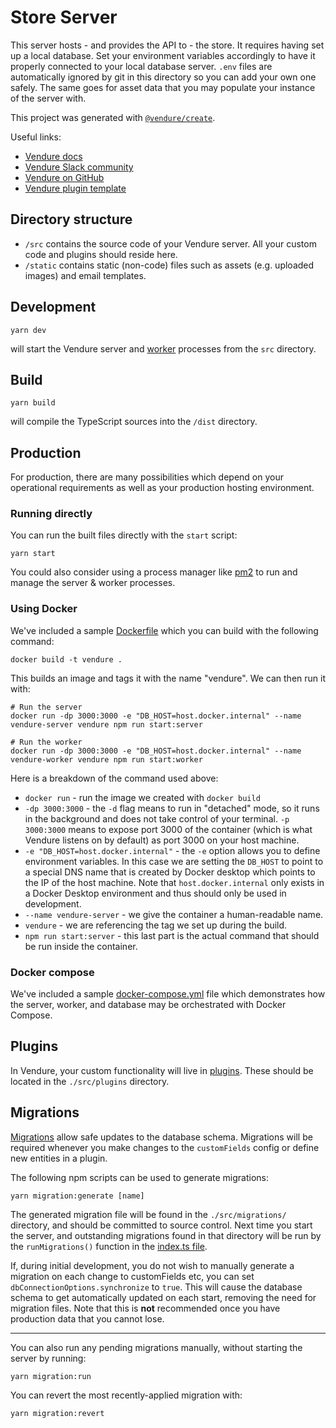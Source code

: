 # Store Server

This server hosts - and provides the API to - the store. It requires having set
up a local database. Set your environment variables accordingly to have it
properly connected to your local database server. `.env` files are automatically
ignored by git in this directory so you can add your own one safely. The same
goes for asset data that you may populate your instance of the server with.

This project was generated with [`@vendure/create`](https://github.com/vendure-ecommerce/vendure/tree/master/packages/create).

Useful links:

- [Vendure docs](https://www.vendure.io/docs)
- [Vendure Slack community](https://join.slack.com/t/vendure-ecommerce/shared_invite/zt-1exzio25w-vjL5TYkyJZjK52d6jkOsIA)
- [Vendure on GitHub](https://github.com/vendure-ecommerce/vendure)
- [Vendure plugin template](https://github.com/vendure-ecommerce/plugin-template)

## Directory structure

* `/src` contains the source code of your Vendure server. All your custom code
  and plugins should reside here.
* `/static` contains static (non-code) files such as assets (e.g. uploaded
  images) and email templates.

## Development

```
yarn dev
```

will start the Vendure server and [worker](https://www.vendure.io/docs/developer-guide/vendure-worker/)
processes from the `src` directory.

## Build

```
yarn build
```

will compile the TypeScript sources into the `/dist` directory.

## Production

For production, there are many possibilities which depend on your operational
requirements as well as your production hosting environment.

### Running directly

You can run the built files directly with the `start` script:

```
yarn start
```

You could also consider using a process manager like [pm2](https://pm2.keymetrics.io/)
to run and manage the server & worker processes.

### Using Docker

We've included a sample [Dockerfile](./Dockerfile) which you can build with the
following command:

```
docker build -t vendure .
```

This builds an image and tags it with the name "vendure". We can then run it
with:

```
# Run the server
docker run -dp 3000:3000 -e "DB_HOST=host.docker.internal" --name vendure-server vendure npm run start:server

# Run the worker
docker run -dp 3000:3000 -e "DB_HOST=host.docker.internal" --name vendure-worker vendure npm run start:worker
```

Here is a breakdown of the command used above:

- `docker run` - run the image we created with `docker build`
- `-dp 3000:3000` - the `-d` flag means to run in "detached" mode, so it runs in
  the background and does not take control of your terminal. `-p 3000:3000`
  means to expose port 3000 of the container (which is what Vendure listens
  on by default) as port 3000 on your host machine.
- `-e "DB_HOST=host.docker.internal"` - the `-e` option allows you to define
  environment variables. In this case we are setting the `DB_HOST` to point to
  a special DNS name that is created by Docker desktop which points to the IP of
  the host machine. Note that `host.docker.internal` only exists in a Docker
  Desktop environment and thus should only be used in development.
- `--name vendure-server` - we give the container a human-readable name.
- `vendure` - we are referencing the tag we set up during the build.
- `npm run start:server` - this last part is the actual command that should be
  run inside the container.

### Docker compose

We've included a sample [docker-compose.yml](./docker-compose.yml) file which demonstrates how the server, worker, and
database may be orchestrated with Docker Compose.

## Plugins

In Vendure, your custom functionality will live in [plugins](https://www.vendure.io/docs/plugins/).
These should be located in the `./src/plugins` directory.

## Migrations

[Migrations](https://www.vendure.io/docs/developer-guide/migrations/) allow safe updates to the database schema. Migrations
will be required whenever you make changes to the `customFields` config or define new entities in a plugin.

The following npm scripts can be used to generate migrations:

```
yarn migration:generate [name]
```

The generated migration file will be found in the `./src/migrations/` directory, and should be committed to source control.
Next time you start the server, and outstanding migrations found in that directory will be run by the `runMigrations()`
function in the [index.ts file](./src/index.ts).

If, during initial development, you do not wish to manually generate a migration on each change to customFields etc, you
can set `dbConnectionOptions.synchronize` to `true`. This will cause the database schema to get automatically updated
on each start, removing the need for migration files. Note that this is **not** recommended once you have production
data that you cannot lose.

---

You can also run any pending migrations manually, without starting the server by running:

```
yarn migration:run
```

You can revert the most recently-applied migration with:

```
yarn migration:revert
```
